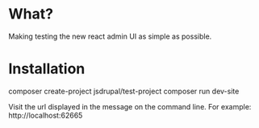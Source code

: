 # What?

Making testing the new react admin UI as simple as possible.

# Installation

composer create-project jsdrupal/test-project
composer run dev-site

Visit the url displayed in the message on the command line. For example:
http://localhost:62665
